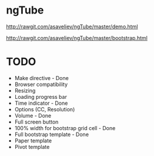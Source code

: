 ngTube
======

http://rawgit.com/asaveliev/ngTube/master/demo.html

http://rawgit.com/asaveliev/ngTube/master/bootstrap.html

# TODO 
* Make directive - Done
* Browser compatibility
* Resizing
* Loading progress bar
* Time indicator - Done
* Options (CC, Resolution)
* Volume - Done
* Full screen button
* 100% width for bootstrap grid cell - Done
* Full bootstrap template - Done
* Paper template
* Pivot template

